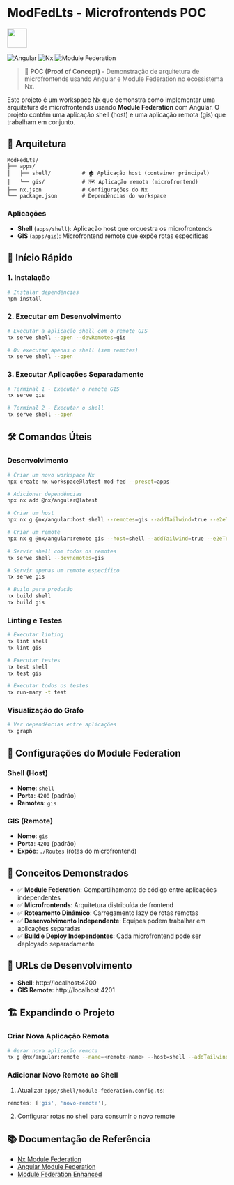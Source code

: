 # ModFedLts - Microfrontends POC

<a alt="Nx logo" href="https://nx.dev" target="_blank" rel="noreferrer"><img src="https://raw.githubusercontent.com/nrwl/nx/master/images/nx-logo.png" width="45"></a>

![Angular](https://img.shields.io/badge/Angular-20.2.0-red)
![Nx](https://img.shields.io/badge/Nx-21.5.3-blue)
![Module Federation](https://img.shields.io/badge/Module%20Federation-0.18.0-green)

> 🚀 **POC (Proof of Concept)** - Demonstração de arquitetura de microfrontends usando Angular e Module Federation no ecossistema Nx.

Este projeto é um workspace [Nx](https://nx.dev) que demonstra como implementar uma arquitetura de microfrontends usando **Module Federation** com Angular. O projeto contém uma aplicação shell (host) e uma aplicação remota (gis) que trabalham em conjunto.

## 📁 Arquitetura

```
ModFedLts/
├── apps/
│   ├── shell/          # 🏠 Aplicação host (container principal)
│   └── gis/            # 🗺️ Aplicação remota (microfrontend)
├── nx.json             # Configurações do Nx
└── package.json        # Dependências do workspace
```

### Aplicações

- **Shell** (`apps/shell`): Aplicação host que orquestra os microfrontends
- **GIS** (`apps/gis`): Microfrontend remote que expõe rotas específicas

## 🚀 Início Rápido

### 1. Instalação

```bash
# Instalar dependências
npm install
```

### 2. Executar em Desenvolvimento

```bash
# Executar a aplicação shell com o remote GIS
nx serve shell --open --devRemotes=gis

# Ou executar apenas o shell (sem remotes)
nx serve shell --open
```

### 3. Executar Aplicações Separadamente

```bash
# Terminal 1 - Executar o remote GIS
nx serve gis

# Terminal 2 - Executar o shell
nx serve shell --open
```

## 🛠️ Comandos Úteis

### Desenvolvimento
```bash
# Criar um novo workspace Nx
npx create-nx-workspace@latest mod-fed --preset=apps

# Adicionar dependências
npx nx add @nx/angular@latest

# Criar um host
npx nx g @nx/angular:host shell --remotes=gis --addTailwind=true --e2eTestRunner=none

# Criar um remote
npx nx g @nx/angular:remote gis --host=shell --addTailwind=true --e2eTestRunner=none

# Servir shell com todos os remotes
nx serve shell --devRemotes=gis

# Servir apenas um remote específico
nx serve gis

# Build para produção
nx build shell
nx build gis
```

### Linting e Testes
```bash
# Executar linting
nx lint shell
nx lint gis

# Executar testes
nx test shell
nx test gis

# Executar todos os testes
nx run-many -t test
```

### Visualização do Grafo
```bash
# Ver dependências entre aplicações
nx graph
```

## 🔧 Configurações do Module Federation

### Shell (Host)
- **Nome**: `shell`
- **Porta**: `4200` (padrão)
- **Remotes**: `gis`

### GIS (Remote)
- **Nome**: `gis`
- **Porta**: `4201` (padrão)
- **Expõe**: `./Routes` (rotas do microfrontend)

## 📖 Conceitos Demonstrados

- ✅ **Module Federation**: Compartilhamento de código entre aplicações independentes
- ✅ **Microfrontends**: Arquitetura distribuída de frontend
- ✅ **Roteamento Dinâmico**: Carregamento lazy de rotas remotas
- ✅ **Desenvolvimento Independente**: Equipes podem trabalhar em aplicações separadas
- ✅ **Build e Deploy Independentes**: Cada microfrontend pode ser deployado separadamente

## 🔗 URLs de Desenvolvimento

- **Shell**: http://localhost:4200
- **GIS Remote**: http://localhost:4201

## 🏗️ Expandindo o Projeto

### Criar Nova Aplicação Remota

```bash
# Gerar nova aplicação remota
nx g @nx/angular:remote --name=<remote-name> --host=shell --addTailwind=true --e2eTestRunner=none
```

### Adicionar Novo Remote ao Shell

1. Atualizar `apps/shell/module-federation.config.ts`:
```typescript
remotes: ['gis', 'novo-remote'],
```

2. Configurar rotas no shell para consumir o novo remote

## 📚 Documentação de Referência

- [Nx Module Federation](https://nx.dev/recipes/module-federation)
- [Angular Module Federation](https://angular.io/guide/module-federation)
- [Module Federation Enhanced](https://github.com/module-federation/core)
